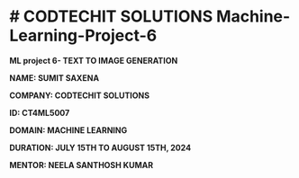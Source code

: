 # # CODTECHIT SOLUTIONS Machine-Learning-Project-6
**ML project 6- TEXT TO IMAGE GENERATION**

**NAME: SUMIT SAXENA**

**COMPANY: CODTECHIT SOLUTIONS**

**ID: CT4ML5007**

**DOMAIN: MACHINE LEARNING**

**DURATION: JULY 15TH TO AUGUST 15TH, 2024**

**MENTOR: NEELA SANTHOSH KUMAR**


